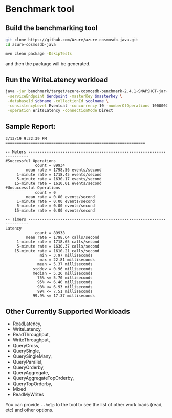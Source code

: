 # Benchmark tool

## Build the benchmarking tool

```bash
git clone https://github.com/Azure/azure-cosmosdb-java.git
cd azure-cosmosdb-java

mvn clean package -DskipTests
```

and then the package will be generated. 

## Run the WriteLatency workload

```bash
java -jar benchmark/target/azure-cosmosdb-benchmark-2.4.1-SNAPSHOT-jar-with-dependencies.jar \
 -serviceEndpoint $endpoint -masterKey $masterkey \
 -databaseId $dbname -collectionId $colname \
 -consistencyLevel Eventual -concurrency 10 -numberOfOperations 1000000 \
 -operation WriteLatency -connectionMode Direct
```

## Sample Report:

```
2/13/19 9:32:39 PM =============================================================

-- Meters ----------------------------------------------------------------------
#Successful Operations
             count = 89934
         mean rate = 1798.56 events/second
     1-minute rate = 1718.45 events/second
     5-minute rate = 1630.17 events/second
    15-minute rate = 1610.01 events/second
#Unsuccessful Operations
             count = 0
         mean rate = 0.00 events/second
     1-minute rate = 0.00 events/second
     5-minute rate = 0.00 events/second
    15-minute rate = 0.00 events/second

-- Timers ----------------------------------------------------------------------
Latency
             count = 89938
         mean rate = 1798.64 calls/second
     1-minute rate = 1718.65 calls/second
     5-minute rate = 1630.37 calls/second
    15-minute rate = 1610.21 calls/second
               min = 3.97 milliseconds
               max = 22.81 milliseconds
              mean = 5.37 milliseconds
            stddev = 0.96 milliseconds
            median = 5.26 milliseconds
              75% <= 5.70 milliseconds
              95% <= 6.40 milliseconds
              98% <= 6.93 milliseconds
              99% <= 7.51 milliseconds
            99.9% <= 17.37 milliseconds
```

## Other Currently Supported Workloads

* ReadLatency, 
* WriteLatency, 
* ReadThroughput, 
* WriteThroughput, 
* QueryCross, 
* QuerySingle, 
* QuerySingleMany, 
* QueryParallel, 
* QueryOrderby, 
* QueryAggregate, 
* QueryAggregateTopOrderby, 
* QueryTopOrderby, 
* Mixed
* ReadMyWrites


You can provide ``--help`` to the tool to see the list of other work loads (read, etc) and other options. 

